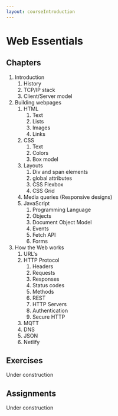 ```yaml
---
layout: courseIntroduction
---
```


# Web Essentials

## Chapters

1) Introduction
   1) History
   2) TCP/IP stack
   3) Client/Server model
2) Building webpages
   1) HTML
      1) Text
      2) Lists
      3) Images
      4) Links
   2) CSS
      1) Text
      2) Colors
      3) Box model
   3) Layouts
      1) Div and span elements
      2) global attributes
      3) CSS Flexbox
      4) CSS Grid
   4) Media queries (Responsive designs)
   5) JavaScript
      1) Programming Language
      2) Objects
      3) Document Object Model
      4) Events
      5) Fetch API
      6) Forms
3) How the Web works
   1) URL's
   2) HTTP Protocol
      1) Headers
      2) Requests
      3) Responses
      4) Status codes
      5) Methods
      6) REST
      7) HTTP Servers
      8) Authentication
      9) Secure HTTP
   3) MQTT
   4) DNS
   5) JSON
   6) Netlify

## Exercises

Under construction

## Assignments

Under construction
